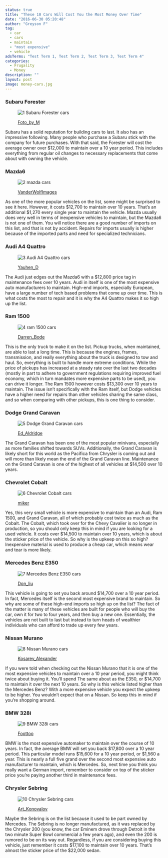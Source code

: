 ```yaml
---
status: true
title: "These 10 Cars Will Cost You the Most Money Over Time"
date: "2016-06-30 05:20:48"
author: "Greyson F"
tag:
  - car
  - cars
  - maintain
  - "most expensive"
  - vehicle
adsTerms: "Test Term 1, Test Term 2, Test Term 3, Test Term 4"
categories:
  - Frugality
  - Money
description: ""
layout: post
image: money-cars.jpg
---
```


### Subaru Forester

<figure aria-describedby="caption-attachment-3790" class="wp-caption alignnone" id="attachment_3790" style="width: 700px">

![1 Subaru Forester cars](/posts/1-Subaru-Forester-cars.jpg)<figcaption class="wp-caption-text" id="caption-attachment-3790">[Foto_by_M](https://www.shutterstock.com/pic-333035486/stock-photo-nonthaburi-thailand-november-the-subaru-forester-xt-is-on-display-at-the-st-thailand.html)

</figcaption></figure>

Subaru has a solid reputation for building cars to last. It also has an impressive following. Many people who purchase a Subaru stick with the company for future purchases. With that said, the Forester will cost the average owner over $12,000 to maintain over a 10 year period. This includes everything from regular oil changes to necessary replacements that come about with owning the vehicle.

### Mazda6

<figure aria-describedby="caption-attachment-3792" class="wp-caption alignnone" id="attachment_3792" style="width: 700px">

![2 mazda cars](/posts/2-mazda-cars.jpg)<figcaption class="wp-caption-text" id="caption-attachment-3792">[VanderWolfImages](https://www.shutterstock.com/pic-329048075/stock-photo-geneva-switzerland-march-mazda-shown-at-the-th-international-geneva-motor-show-in.html)</figcaption></figure>

As one of the more popular vehicles on the list, some might be surprised to see it here. However, it costs $12,700 to maintain over 10 years. That’s an additional $1,270 every single year to maintain the vehicle. Mazda usually does very well in terms of inexpensive vehicles to maintain, but the Mazda6 is not one of them. You will notice there are a good number of imports on this list, and that is not by accident. Repairs for imports usually is higher because of the imported parts and need for specialized technicians.

### Audi A4 Quattro

<figure aria-describedby="caption-attachment-3793" class="wp-caption alignnone" id="attachment_3793" style="width: 700px">

![3 Audi A4 Quattro cars](/posts/3-Audi-A4-Quattro-cars.jpg)<figcaption class="wp-caption-text" id="caption-attachment-3793">[Yauhen_D](https://www.shutterstock.com/pic-352043495/stock-photo-minsk-belarus-december-model-year-all-new-audi-a-tfsi-on-display-in-the.html)</figcaption></figure>

The Audi just edges out the Mazda6 with a $12,800 price tag in maintenance fees over 10 years. Audi in itself is one of the most expensive auto manufacturers to maintain. High-end imports, especially European, have a large number of tech based problems that come up over time. This is what costs the most to repair and it is why the A4 Quattro makes it so high up the list.

### Ram 1500

<figure aria-describedby="caption-attachment-3794" class="wp-caption alignnone" id="attachment_3794" style="width: 700px">

![4 ram 1500 cars](/posts/4-ram-1500-cars.jpg)<figcaption class="wp-caption-text" id="caption-attachment-3794">[Darren_Bode](https://www.shutterstock.com/pic-244856809/stock-photo-detroit-january-a-didge-ram-pickup-truck-on-display-january-th-at-the-north.html)</figcaption></figure>

This is the only truck to make it on the list. Pickup trucks, when maintained, are able to last a long time. This is because the engines, frames, transmission, and really everything about the truck is designed to tow and haul. So, everything is built to handle more extreme conditions. While the price of pickups has increased at a steady rate over the last two decades (mostly in part to adhere to government regulations requiring improved fuel economy, which in turn mandates more expensive parts to be used), you can drive it longer. The Ram 1500 however costs $13,300 over 10 years to maintain. The issue isn’t specifically with the Ram itself, but Dodge vehicles have a higher need for repairs than other vehicles sharing the same class, and so when comparing with other pickups, this is one thing to consider.

### Dodge Grand Caravan

<figure aria-describedby="caption-attachment-3795" class="wp-caption alignnone" id="attachment_3795" style="width: 700px">

![5 Dodge Grand Caravan cars](/posts/5-Dodge-Grand-Caravan-cars.jpg)<figcaption class="wp-caption-text" id="caption-attachment-3795">[Ed_Aldridge](https://www.shutterstock.com/pic-341468942/stock-photo-miami-beach-fl-usa-november-dodge-grand-caravan-on-display-during-the-miami.html)</figcaption></figure>

The Grand Caravan has been one of the most popular minivans, especially as more families shifted towards SUVs. Additionally, the Grand Caravan is likely short for this world as the Pacifica from Chrysler is coming out and will more than likely mean the end of the Grand Caravan line. Maintenance on the Grand Caravan is one of the highest of all vehicles at $14,500 over 10 years.

### Chevrolet Cobalt

<figure aria-describedby="caption-attachment-3796" class="wp-caption alignnone" id="attachment_3796" style="width: 700px">

![6 Chevrolet Cobalt cars](/posts/6-Chevrolet-Cobalt-cars.jpg)<figcaption class="wp-caption-text" id="caption-attachment-3796">[miker](https://www.shutterstock.com/pic-27558931/stock-photo-minneapolis-march-chevrolet-cobalt-on-display-at-the-minneapolis-international-auto.html)</figcaption></figure>

Yes, this very small vehicle is more expensive to maintain than an Audi, Ram 1500, and Grand Caravan, all of which probably cost twice as much as the Cobalt. The Cobalt, which took over for the Chevy Cavalier is no longer in production, so you should only keep this in mind if you are looking for a used vehicle. It costs over $14,500 to maintain over 10 years, which is about the sticker price of the vehicle. So why is the upkeep on this so high? Inexpensive material is used to produce a cheap car, which means wear and tear is more likely.

### Mercedes Benz E350

<figure aria-describedby="caption-attachment-3797" class="wp-caption alignnone" id="attachment_3797" style="width: 700px">

![7 Mercedes Benz E350 cars](/posts/7-Mercedes-Benz-E350-cars.jpg)<figcaption class="wp-caption-text" id="caption-attachment-3797">[Don_liu](https://www.shutterstock.com/pic-400812850/stock-photo-geneva-march-mercedes-benz-e-e-car-on-display-at-th-international-geneva-motor-show-at.html)</figcaption></figure>

This vehicle is going to set you back around $14,700 over a 10 year period. In fact, Mercedes itself is the second most expensive brand to maintain. So why are some of these high-end imports so high up on the list? The fact of the matter is many of these vehicles are built for people who will buy the car, own it for two to four years, and then buy a new one. Essentially, the vehicles are not built to last but instead to turn heads of wealthier individuals who can afford to trade up every few years.

### Nissan Murano

<figure aria-describedby="caption-attachment-3798" class="wp-caption alignnone" id="attachment_3798" style="width: 700px">

![8 Nissan Murano cars](/posts/8-Nissan-Murano-cars.jpg)<figcaption class="wp-caption-text" id="caption-attachment-3798">[Kosarev_Alexander](https://www.shutterstock.com/pic-83275219/stock-photo-moscow-russia-august-black-car-nissan-murano-at-moscow-international-exhibition-interauto.html)</figcaption></figure>

If you were told when checking out the Nissan Murano that it is one of the most expensive vehicles to maintain over a 10 year period, you might think twice about buying it. You’ll spend The same about as the E350, or $14,700 to maintain it over the next 10 years. So why is this vehicle listed higher than the Mercedes Benz? With a more expensive vehicle you expect the upkeep to be higher. You wouldn’t expect that on a Nissan. So keep this in mind if you’re shopping around.

### BMW 328i

<figure aria-describedby="caption-attachment-3799" class="wp-caption alignnone" id="attachment_3799" style="width: 700px">

![9 BMW 328i cars](/posts/9-BMW-328i-cars.jpg)<figcaption class="wp-caption-text" id="caption-attachment-3799">[Foottoo](https://www.shutterstock.com/pic-232604011/stock-photo-munich-germany-january-bmw-i-and-i-at-the-bmw-world-at-january-in-munich.html)

</figcaption></figure>

BMW is the most expensive automaker to maintain over the course of 10 years. In fact, the average BMW will set you back $17,800 over a 10 year period. This particular model runs $15,600 for a 10 year period, or $1,560 a year. This is nearly a full five grand over the second most expensive auto manufacturer to maintain, which is Mercedes. So, next time you think you really want a German import, remember to consider on top of the sticker price you’re paying another third in maintenance fees.

### Chrysler Sebring

<figure aria-describedby="caption-attachment-3800" class="wp-caption alignnone" id="attachment_3800" style="width: 700px">

![10 Chrysler Sebring cars](/posts/10-Chrysler-Sebring-cars.jpg)<figcaption class="wp-caption-text" id="caption-attachment-3800">[Art_Konovalov](https://www.shutterstock.com/pic-323273888/stock-photo-chelyabinsk-russia-may-motor-car-chrysler-sebring-at-the-city-street.html)</figcaption></figure>

Maybe the Sebring is on the list because it used to be part owned by Mercedes. The Sebring is no longer manufactured, as it was replaced by the Chrysler 200 (you know, the car Eminem drove through Detroit in the two minute Super Bowl commercial a few years ago), and even the 200 is rumored to be on its way out. Regardless, if you are considering buying this vehicle, just remember it costs $17,100 to maintain over 10 years. That’s almost the sticker price of the $22,000 sedan.
